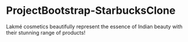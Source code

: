 # ProjectBootstrap-StarbucksClone
Lakmé cosmetics beautifully represent the essence of Indian beauty with their stunning range of products!
